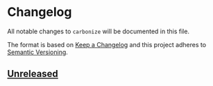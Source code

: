 # Changelog

All notable changes to `carbonize` will be documented in this file.

The format is based on [Keep a Changelog](http://keepachangelog.com/)
and this project adheres to [Semantic Versioning](http://semver.org/).

## [Unreleased](https://github.com/bzfvrto/carbonize/compare/0.0.1...HEAD)
